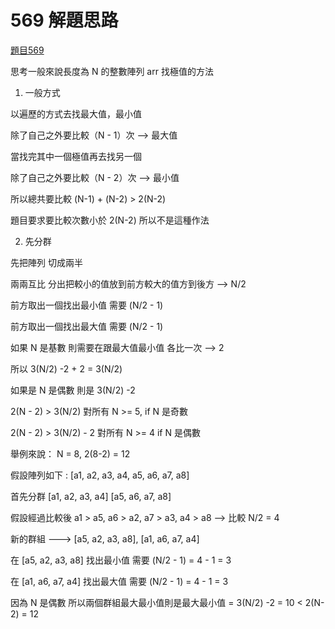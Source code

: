 # 569 解題思路

[題目569](569.md)

思考一般來說長度為 N 的整數陣列  arr 找極值的方法

1. 一般方式

以遍歷的方式去找最大值，最小值

除了自己之外要比較（N - 1）次 --> 最大值

當找完其中一個極值再去找另一個

除了自己之外要比較（N - 2）次 --> 最小值

所以總共要比較 (N-1) + (N-2) >  2(N-2)

題目要求要比較次數小於 2(N-2) 所以不是這種作法

2. 先分群
  
先把陣列 切成兩半 

兩兩互比 分出把較小的值放到前方較大的值方到後方 --> N/2

前方取出一個找出最小值 需要 (N/2 - 1)

前方取出一個找出最大值 需要 (N/2 - 1)

如果 N 是基數 則需要在跟最大值最小值 各比一次 --> 2

所以 3(N/2) -2 + 2 = 3(N/2) 

如果是 N 是偶數 則是 3(N/2) -2 


2(N - 2) > 3(N/2) 對所有 N >= 5, if N 是奇數

2(N - 2) > 3(N/2) - 2 對所有 N >= 4 if N 是偶數

舉例來說： N = 8, 2(8-2) = 12

假設陣列如下 : [a1, a2, a3, a4, a5, a6, a7, a8]

首先分群 [a1, a2, a3, a4] [a5, a6, a7, a8]

假設經過比較後 a1 > a5, a6 > a2, a7 > a3, a4 > a8 --> 比較 N/2 = 4

新的群組 ---> [a5, a2, a3, a8], [a1, a6, a7, a4]

在 [a5, a2, a3, a8] 找出最小值 需要 (N/2 - 1) = 4 - 1 = 3 

在 [a1, a6, a7, a4] 找出最大值 需要 (N/2 - 1) = 4 - 1 = 3 

因為 N 是偶數 所以兩個群組最大最小值則是最大最小值 = 3(N/2) -2 = 10 < 2(N-2) = 12